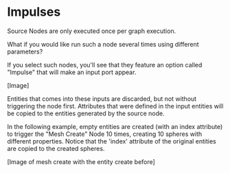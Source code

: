 # Impulses

Source Nodes are only executed once per graph execution.

What if you would like run such a node several times using different parameters?

If you select such nodes, you'll see that they feature an option called "Impulse" that will make an input port appear.

[Image]

Entities that comes into these inputs are discarded, but not without triggering the node first. Attributes that were defined in the input entities will be copied to the entities generated by the source node.

In the following example, empty entities are created (with an index attribute) to trigger the "Mesh Create" Node 10 times, creating 10 spheres with different properties. Notice that the 'index' attribute of the original entities are copied to the created spheres.

[Image of mesh create with the entity create before]



